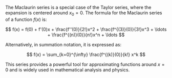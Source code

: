 The Maclaurin series is a special case of the Taylor series, where the expansion is centered around $x_0 = 0$. The formula for the Maclaurin series of a function $f(x)$ is:

$$
f(x) = f(0) + f'(0)x + \frac{f''(0)}{2!}x^2 + \frac{f^{(3)}(0)}{3!}x^3 + \ldots + \frac{f^{(n)}(0)}{n!}x^n + \ldots
$$

Alternatively, in summation notation, it is expressed as:

$$
f(x) = \sum_{k=0}^{\infty} \frac{f^{(k)}(0)}{k!} x^k
$$

This series provides a powerful tool for approximating functions around $x = 0$ and is widely used in mathematical analysis and physics.
